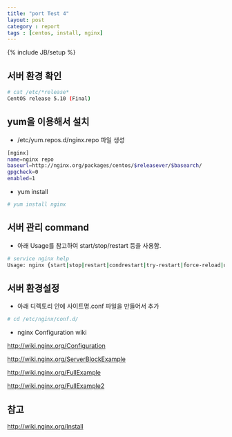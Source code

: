 ```yaml
---
title: "port Test 4"
layout: post
category : report
tags : [centos, install, nginx]
---
```

{% include JB/setup %}

서버 환경 확인
--------------

```bash
# cat /etc/*release*
CentOS release 5.10 (Final)
```

yum을 이용해서 설치
-------------------

-   /etc/yum.repos.d/nginx.repo 파일 생성

```bash
[nginx]
name=nginx repo
baseurl=http://nginx.org/packages/centos/$releasever/$basearch/
gpgcheck=0
enabled=1
```

-   yum install

```bash
# yum install nginx
```

서버 관리 command
-----------------

-   아래 Usage를 참고하여 start/stop/restart 등을 사용함.

```bash
# service nginx help
Usage: nginx {start|stop|restart|condrestart|try-restart|force-reload|upgrade|reload|status|help|configtest}
```

서버 환경설정
-------------

-   아래 디렉토리 안에 사이트명.conf 파일을 만들어서 추가

```bash
# cd /etc/nginx/conf.d/
```

-   nginx Configuration wiki

<http://wiki.nginx.org/Configuration>

<http://wiki.nginx.org/ServerBlockExample>

<http://wiki.nginx.org/FullExample>

<http://wiki.nginx.org/FullExample2>


참고
----

<http://wiki.nginx.org/Install>
